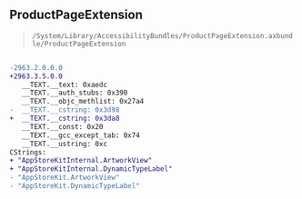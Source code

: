 ## ProductPageExtension

> `/System/Library/AccessibilityBundles/ProductPageExtension.axbundle/ProductPageExtension`

```diff

-2963.2.0.0.0
+2963.3.5.0.0
   __TEXT.__text: 0xaedc
   __TEXT.__auth_stubs: 0x390
   __TEXT.__objc_methlist: 0x27a4
-  __TEXT.__cstring: 0x3d98
+  __TEXT.__cstring: 0x3da8
   __TEXT.__const: 0x20
   __TEXT.__gcc_except_tab: 0x74
   __TEXT.__ustring: 0xc
CStrings:
+ "AppStoreKitInternal.ArtworkView"
+ "AppStoreKitInternal.DynamicTypeLabel"
- "AppStoreKit.ArtworkView"
- "AppStoreKit.DynamicTypeLabel"

```
